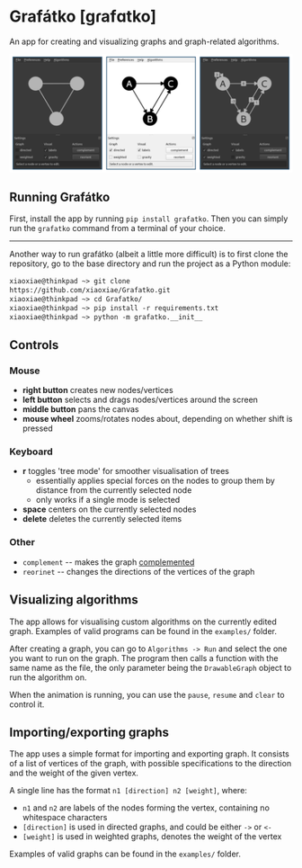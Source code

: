 # Grafátko [gɾafɑtko]
An app for creating and visualizing graphs and graph-related algorithms.

![examples](example.png?raw=true "An example of the GUI")

## Running Grafátko
First, install the app by running `pip install grafatko`.
Then you can simply run the `grafatko` command from a terminal of your choice.

---

Another way to run grafátko (albeit a little more difficult) is to first clone the repository, go to the base directory and run the project as a Python module:

```console
xiaoxiae@thinkpad ~> git clone https://github.com/xiaoxiae/Grafatko.git
xiaoxiae@thinkpad ~> cd Grafatko/
xiaoxiae@thinkpad ~> pip install -r requirements.txt
xiaoxiae@thinkpad ~> python -m grafatko.__init__
```

## Controls

### Mouse
- **right button** creates new nodes/vertices
- **left button** selects and drags nodes/vertices around the screen
- **middle button** pans the canvas
- **mouse wheel** zooms/rotates nodes about, depending on whether shift is pressed

### Keyboard
- **r** toggles 'tree mode' for smoother visualisation of trees
	- essentially applies special forces on the nodes to group them by distance from the currently selected node
	- only works if a single mode is selected
- **space** centers on the currently selected nodes
- **delete** deletes the currently selected items

### Other
- `complement` -- makes the graph [complemented](https://en.wikipedia.org/wiki/Complement_graph)
- `reorinet` -- changes the directions of the vertices of the graph

## Visualizing algorithms
The app allows for visualising custom algorithms on the currently edited graph.
Examples of valid programs can be found in the `examples/` folder.

After creating a graph, you can go to `Algorithms -> Run` and select the one you want to run on the graph.
The program then calls a function with the same name as the file, the only parameter being the `DrawableGraph` object to run the algorithm on.

When the animation is running, you can use the `pause`, `resume` and `clear` to control it.

## Importing/exporting graphs
The app uses a simple format for importing and exporting graph.
It consists of a list of vertices of the graph, with possible specifications to the direction and the weight of the given vertex.

A single line has the format `n1 [direction] n2 [weight]`, where:
- `n1` and `n2` are labels of the nodes forming the vertex, containing no whitespace characters
- `[direction]` is used in directed graphs, and could be either `->` or `<-`
- `[weight]` is used in weighted graphs, denotes the weight of the vertex

Examples of valid graphs can be found in the `examples/` folder.
